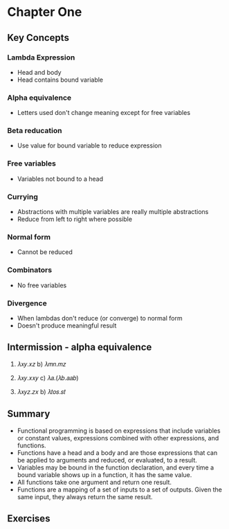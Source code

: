 # Chapter One

## Key Concepts 
### Lambda Expression
* Head and body
* Head contains bound variable
### Alpha equivalence
* Letters used don't change meaning except for free variables
### Beta reducation
* Use value for bound variable to reduce expression
### Free variables
* Variables not bound to a head
### Currying
* Abstractions with multiple variables are really multiple abstractions
* Reduce from left to right where possible
### Normal form
* Cannot be reduced
### Combinators
* No free variables
### Divergence
* When lambdas don't reduce (or converge) to normal form
* Doesn't produce meaningful result

## Intermission - alpha equivalence

1. 𝜆𝑥𝑦.𝑥𝑧
b) 𝜆𝑚𝑛.𝑚𝑧

2. 𝜆𝑥𝑦.𝑥𝑥𝑦
c) 𝜆𝑎.(𝜆𝑏.𝑎𝑎𝑏)

3. 𝜆𝑥𝑦𝑧.𝑧𝑥
b) 𝜆𝑡𝑜𝑠.𝑠𝑡

## Summary
* Functional programming is based on expressions that include variables or constant values, expressions combined with other expressions, and functions.
* Functions have a head and a body and are those expressions that can be applied to arguments and reduced, or evaluated, to a result.
* Variables may be bound in the function declaration, and every time a bound variable shows up in a function, it has the same value.
* All functions take one argument and return one result.
* Functions are a mapping of a set of inputs to a set of outputs. Given the same input, they always return the same result.

## Exercises

